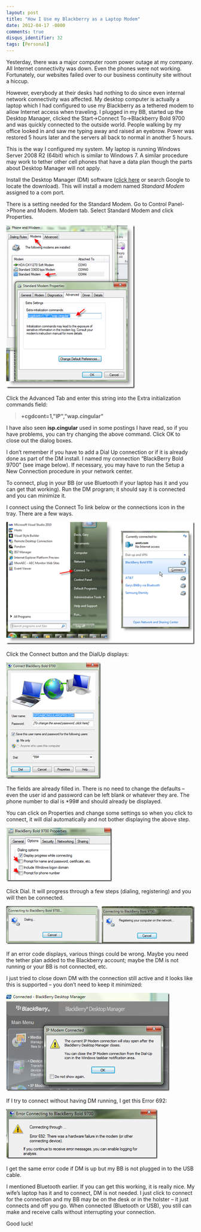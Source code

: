 ```yaml
---
layout: post
title: "How I Use my Blackberry as a Laptop Modem"
date: 2012-04-17 -0800
comments: true
disqus_identifier: 32
tags: [Personal]
---
```

Yesterday, there was a major computer room power outage at my company.
All Internet connectivity was down. Even the phones were not working.
Fortunately, our websites failed over to our business continuity site
without a hiccup.

However, everybody at their desks had nothing to do since even internal
network connectivity was affected. My desktop computer is actually a
laptop which I had configured to use my Blackberry as a tethered modem
to allow Internet access when traveling. I plugged in my BB, started up
the Desktop Manager, clicked the Start-\>Connect To-\>Blackberry Bold
9700 and was quickly connected to the outside world. People walking by
my office looked in and saw me typing away and raised an eyebrow. Power
was restored 5 hours later and the servers all back to normal in another
5 hours.

This is the way I configured my system. My laptop is running Windows
Server 2008 R2 (64bit) which is similar to Windows 7. A similar
procedure may work to tether other cell phones that have a data plan
though the parts about Desktop Manager will not apply.

Install the Desktop Manager (DM) software ([click
here](http://na.blackberry.com/eng/services/desktop/desktop_pc.jsp) or
search Google to locate the download). This will install a modem named
*Standard Modem* assigned to a com port.

There is a setting needed for the Standard Modem. Go to Control
Panel-\>Phone and Modem. Modem tab. Select Standard Modem and click
Properties.

[![1](/images/blogs_webguild_com/gary/WindowsLiveWriter/HowIUsemyBlackberryasaLaptopModem_8B04/1_thumb.png "1")](/images/blogs_webguild_com/gary/WindowsLiveWriter/HowIUsemyBlackberryasaLaptopModem_8B04/1_2.png)

Click the Advanced Tab and enter this string into the Extra
initialization commands field:

> **+cgdcont=1,"IP","wap.cingular"**

I have also seen **isp.cingular** used in some postings I have read, so
if you have problems, you can try changing the above command. Click OK
to close out the dialog boxes.

I don’t remember if you have to add a Dial Up connection or if it is
already done as part of the DM install. I named my connection
“BlackBerry Bold 9700” (see image below). If necessary, you may have to
run the Setup a New Connection procedure in your network center.

To connect, plug in your BB (or use Bluetooth if your laptop has it and
you can get that working). Run the DM program; it should say it is
connected and you can minimize it.

I connect using the Connect To link below or the connections icon in the
tray. There are a few ways.

[![2](/images/blogs_webguild_com/gary/WindowsLiveWriter/HowIUsemyBlackberryasaLaptopModem_8B04/2_thumb.png "2")](/images/blogs_webguild_com/gary/WindowsLiveWriter/HowIUsemyBlackberryasaLaptopModem_8B04/2_2.png)

Click the Connect button and the DialUp displays:

[![3](/images/blogs_webguild_com/gary/WindowsLiveWriter/HowIUsemyBlackberryasaLaptopModem_8B04/3_thumb_1.png "3")](/images/blogs_webguild_com/gary/WindowsLiveWriter/HowIUsemyBlackberryasaLaptopModem_8B04/3_4.png)

The fields are already filled in. There is no need to change the
defaults – even the user id and password can be left blank or whatever
they are. The phone number to dial is \*99\# and should already be
displayed.

You can click on Properties and change some settings so when you click
to connect, it will dial automatically and not bother displaying the
above step.

[![4](/images/blogs_webguild_com/gary/WindowsLiveWriter/HowIUsemyBlackberryasaLaptopModem_8B04/4_thumb.png "4")](/images/blogs_webguild_com/gary/WindowsLiveWriter/HowIUsemyBlackberryasaLaptopModem_8B04/4_2.png)

Click Dial. It will progress through a few steps (dialing, registering)
and you will then be connected.

[![5](/images/blogs_webguild_com/gary/WindowsLiveWriter/HowIUsemyBlackberryasaLaptopModem_8B04/5_thumb.png "5")](/images/blogs_webguild_com/gary/WindowsLiveWriter/HowIUsemyBlackberryasaLaptopModem_8B04/5_2.png)

If an error code displays, various things could be wrong. Maybe you need
the tether plan added to the Blackberry account; maybe the DM is not
running or your BB is not connected, etc.

I just tried to close down DM with the connection still active and it
looks like this is supported – you don’t need to keep it minimized:

[![6](/images/blogs_webguild_com/gary/WindowsLiveWriter/HowIUsemyBlackberryasaLaptopModem_8B04/6_thumb.png "6")](/images/blogs_webguild_com/gary/WindowsLiveWriter/HowIUsemyBlackberryasaLaptopModem_8B04/6_2.png)

If I try to connect without having DM running, I get this Error 692:

[![7](/images/blogs_webguild_com/gary/WindowsLiveWriter/HowIUsemyBlackberryasaLaptopModem_8B04/7_thumb.png "7")](/images/blogs_webguild_com/gary/WindowsLiveWriter/HowIUsemyBlackberryasaLaptopModem_8B04/7_2.png)

I get the same error code if DM is up but my BB is not plugged in to the
USB cable.

I mentioned Bluetooth earlier. If you can get this working, it is really
nice. My wife’s laptop has it and to connect, DM is not needed. I just
click to connect for the connection and my BB may be on the desk or in
the holster – it just connects and off you go. When connected (Bluetooth
or USB), you still can make and receive calls without interrupting your
connection.

Good luck!

